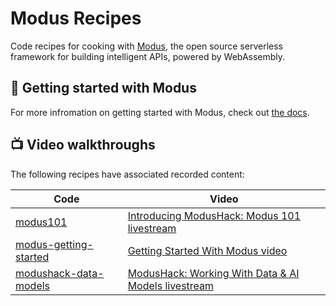 # Modus Recipes

Code recipes for cooking with [Modus](https://github.com/hypermodeinc/modus), the open source serverless framework for building intelligent APIs, powered by WebAssembly.

## 🚀 Getting started with Modus

For more infromation on getting started with Modus, check out [the docs](https://docs.hypermode.com/modus/overview).

## 📺 Video walkthroughs

The following recipes have associated recorded content:

| Code | Video |
|------|-------|
| [modus101](modus101/) | [Introducing ModusHack: Modus 101 livestream](https://www.youtube.com/watch?v=8vgXmZPKjbo) |
| [modus-getting-started](modus-getting-started/) |[Getting Started With Modus video](https://www.youtube.com/watch?v=3CcJTXTmz88) |
| [modushack-data-models](modushack-data-models/) | [ModusHack: Working With Data & AI Models livestream](https://www.youtube.com/watch?v=gB-v7YWwkCw&list=PLzOEKEHv-5e3zgRGzDysyUm8KQklHQQgi&index=3)  

